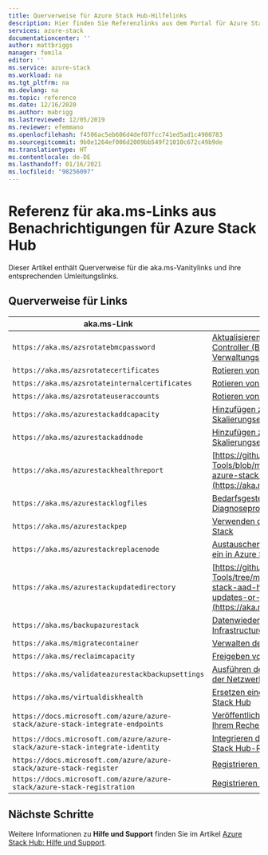 ```yaml
---
title: Querverweise für Azure Stack Hub-Hilfelinks
description: Hier finden Sie Referenzlinks aus dem Portal für Azure Stack Hub.
services: azure-stack
documentationcenter: ''
author: mattbriggs
manager: femila
editor: ''
ms.service: azure-stack
ms.workload: na
ms.tgt_pltfrm: na
ms.devlang: na
ms.topic: reference
ms.date: 12/16/2020
ms.author: mabrigg
ms.lastreviewed: 12/05/2019
ms.reviewer: efemmano
ms.openlocfilehash: f4506ac5eb606d4def07fcc741ed5ad1c4900783
ms.sourcegitcommit: 9b0e1264ef006d2009bb549f21010c672c49b9de
ms.translationtype: HT
ms.contentlocale: de-DE
ms.lasthandoff: 01/16/2021
ms.locfileid: "98256097"
---
```

# <a name="alerts-akams-link-reference-for-azure-stack-hub"></a>Referenz für aka.ms-Links aus Benachrichtigungen für Azure Stack Hub

Dieser Artikel enthält Querverweise für die aka.ms-Vanitylinks und ihre entsprechenden Umleitungslinks.

## <a name="link-cross-reference"></a>Querverweise für Links

| aka.ms-Link | Artikel |
| --- | --- |
| `https://aka.ms/azsrotatebmcpassword` | [Aktualisieren des Baseboard Management Controller (BMC, Baseboard-Verwaltungscontroller)](../../operator/azure-stack-rotate-secrets.md#update-the-bmc-credential) |
| `https://aka.ms/azsrotatecertificates` | [Rotieren von Geheimnissen in Azure Stack](../../operator/azure-stack-rotate-secrets.md) |
| `https://aka.ms/azsrotateinternalcertificates` | [Rotieren von Geheimnissen in Azure Stack](../../operator/azure-stack-rotate-secrets.md) |
| `https://aka.ms/azsrotateuseraccounts` | [Rotieren von Geheimnissen in Azure Stack](../../operator/azure-stack-rotate-secrets.md) |
| `https://aka.ms/azurestackaddcapacity` | [Hinzufügen zusätzlicher Knoten zu Skalierungseinheiten in Azure Stack](../../operator/azure-stack-add-scale-node.md) |
| `https://aka.ms/azurestackaddnode` | [Hinzufügen zusätzlicher Knoten zu Skalierungseinheiten in Azure Stack](../../operator/azure-stack-add-scale-node.md) |
| `https://aka.ms/azurestackhealthreport` | [https://github.com/Azure/AzureStack-Tools/blob/master/Identity/README.md#retrieve-azure-stack-identity-health-report](https://aka.ms/aa708dy) |
| `https://aka.ms/azurestacklogfiles` | [Bedarfsgesteuertes Sammeln von Azure Stack-Diagnoseprotokollen](../../operator/diagnostic-log-collection.md) |
| `https://aka.ms/azurestackpep` | [Verwenden des privilegierten Endpunkts in Azure Stack](../../operator/azure-stack-privileged-endpoint.md) |
| `https://aka.ms/azurestackreplacenode` | [Austauschen eines Skalierungseinheitknotens für ein in Azure Stack integriertes System](../../operator/azure-stack-replace-node.md) |
| `https://aka.ms/azurestackupdatedirectory` | [https://github.com/Azure/AzureStack-Tools/tree/master/Identity#updating-the-azure-stack-aad-home-directory-after-installing-updates-or-new-resource-providers](https://aka.ms/aa700j2) |
| `https://aka.ms/backupazurestack` | [Datenwiederherstellung in Azure Stack mit dem Infrastructure Backup-Dienst](../../operator/azure-stack-backup-infrastructure-backup.md) |
| `https://aka.ms/migratecontainer` | [Verwalten des verfügbaren Speicherplatzes](../../operator/azure-stack-manage-storage-shares.md#manage-available-space) |
| `https://aka.ms/reclaimcapacity` | [Freigeben von Kapazität](../../operator/azure-stack-manage-storage-accounts.md#reclaim) |
| `https://aka.ms/validateazurestackbackupsettings` | [Ausführen des Überprüfungstools zum Testen der Netzwerkinfrastruktur](../../operator/azure-stack-diagnostic-test.md#run-validation-tool-to-test-infrastructure-backup-settings) |
| `https://aka.ms/virtualdiskhealth` | [Ersetzen eines physischen Datenträgers in Azure Stack Hub](../../operator/azure-stack-replace-disk.md) |
| `https://docs.microsoft.com/azure/azure-stack/azure-stack-integrate-endpoints` | [Veröffentlichen von Azure Stack-Diensten in Ihrem Rechenzentrum](../../operator/azure-stack-integrate-endpoints.md) |
| `https://docs.microsoft.com/azure/azure-stack/azure-stack-integrate-identity` | [Integrieren der AD FS-Identität mit Ihrem Azure Stack Hub-Rechenzentrum](../../operator/azure-stack-integrate-identity.md) |
| `https://docs.microsoft.com/azure/azure-stack/azure-stack-register` | [Registrieren von Azure Stack in Azure](../../operator/azure-stack-registration.md) |
| `https://docs.microsoft.com/azure/azure-stack/azure-stack-registration` | [Registrieren von Azure Stack in Azure](../../operator/azure-stack-registration.md) |

## <a name="next-steps"></a>Nächste Schritte

Weitere Informationen zu **Hilfe und Support** finden Sie im Artikel [Azure Stack Hub: Hilfe und Support](../../operator/azure-stack-help-and-support-overview.md).